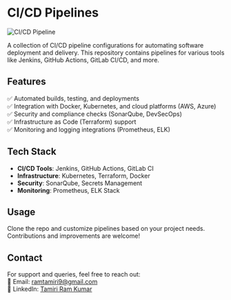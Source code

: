 # CI/CD Pipelines  

![CI/CD Pipeline](https://raw.githubusercontent.com/your-username/your-repo/main/assets/cicd-pipeline.png)  

A collection of CI/CD pipeline configurations for automating software deployment and delivery. This repository contains pipelines for various tools like Jenkins, GitHub Actions, GitLab CI/CD, and more.  

## Features  
✅ Automated builds, testing, and deployments  
✅ Integration with Docker, Kubernetes, and cloud platforms (AWS, Azure)  
✅ Security and compliance checks (SonarQube, DevSecOps)  
✅ Infrastructure as Code (Terraform) support  
✅ Monitoring and logging integrations (Prometheus, ELK)  

## Tech Stack  
- **CI/CD Tools**: Jenkins, GitHub Actions, GitLab CI  
- **Infrastructure**: Kubernetes, Terraform, Docker  
- **Security**: SonarQube, Secrets Management  
- **Monitoring**: Prometheus, ELK Stack  

## Usage  
Clone the repo and customize pipelines based on your project needs. Contributions and improvements are welcome!  

## Contact  
For support and queries, feel free to reach out:  
📧 Email: [ramtamiri9@gmail.com](mailto:ramtamiri9@gmail.com)  
🔗 LinkedIn: [Tamiri Ram Kumar](https://www.linkedin.com/in/tamiri-ram-kumar-devopsengineer/)  
